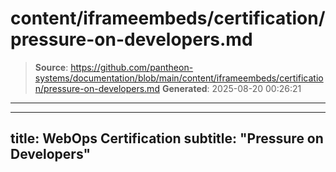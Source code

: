 # content/iframeembeds/certification/pressure-on-developers.md

> **Source**: https://github.com/pantheon-systems/documentation/blob/main/content/iframeembeds/certification/pressure-on-developers.md
> **Generated**: 2025-08-20 00:26:21

---

---
title: WebOps Certification
subtitle: "Pressure on Developers"
---

<Partial file="certification-guide/pressure-on-developers.md" />
